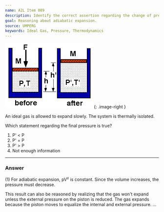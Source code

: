```yaml
---
name: A2L Item 089
description: Identify the correct assertion regarding the change of pressure in an expanding gas.
goal: Reasoning about adiabatic expansion.
source: UMPERG
keywords: Ideal Gas, Pressure, Thermodynamics
---
```


![Item089_fig1.gif](../images/Item089_fig1.gif){: .image-right } 

An ideal gas is allowed to expand slowly. The system is thermally
isolated.

Which statement regarding the final pressure is true?

1. P' < P 
2. P' = P 
3. P' > P 
4. Not enough information


<hr/>

### Answer

(1) For adiabatic expansion, pV<sup>&gamma;</sup> is constant.  Since
the volume increases, the pressure must decrease.

This result can also be reasoned by realizing that the gas won't expand
unless the external pressure on the piston is reduced.  The gas expands
because the piston moves to equalize the internal and external pressure.
...
